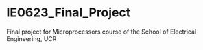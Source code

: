 # IE0623_Final_Project
Final project for Microprocessors course of the School of Electrical Engineering, UCR
